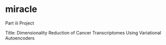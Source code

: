 # miracle
Part iii Project 

Title: Dimensionality Reduction of Cancer Transcriptomes Using Variational Autoencoders
